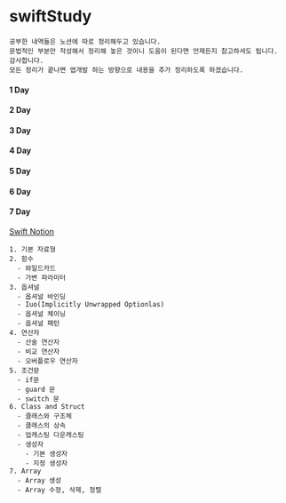# swiftStudy
```
공부한 내역들은 노션에 따로 정리해두고 있습니다.   
문법적인 부분만 작성해서 정리해 놓은 것이니 도움이 된다면 언제든지 참고하셔도 됩니다.   
감사합니다.   
모든 정리가 끝나면 앱개발 하는 방향으로 내용을 추가 정리하도록 하겠습니다.   
```

#### 1 Day   
#### 2 Day
#### 3 Day
#### 4 Day
#### 5 Day   
#### 6 Day
#### 7 Day

[Swift Notion](https://www.notion.so/Swift-2e5eef3f8e0b4988908ebd6ff5b8d780)   
```   
1. 기본 자료형   
2. 함수   
  - 와일드카드
  - 가변 파라미터   
3. 옵셔널   
  - 옵셔널 바인딩   
  - Iuo(Implicitly Unwrapped Optionlas)   
  - 옵셔널 체이닝   
  - 옵셔널 패턴   
4. 연산자   
  - 산술 연산자
  - 비교 연산자
  - 오버플로우 연산자   
5. 조건문   
  - if문   
  - guard 문   
  - switch 문   
6. Class and Struct
  - 클래스와 구조체   
  - 클래스의 상속   
  - 업캐스팅 다운캐스팅   
  - 생성자   
    - 기본 생성자   
    - 지정 생성자   
7. Array
  - Array 생성   
  - Array 수정, 삭제, 정렬   
```
